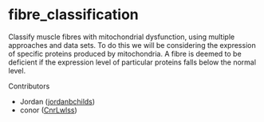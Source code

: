 # fibre_classification

Classify muscle fibres with mitochondrial dysfunction, using multiple approaches and data sets. To do this we will be considering the expression of specific proteins produced by mitochondria. A fibre is deemed to be deficient if the expression level of particular proteins falls below the normal level. 

Contributors
* Jordan ([jordanbchilds](https://gitbuh.com/jordanbchilds))
* conor ([CnrLwlss](https://github.com/CnrCwlss))
